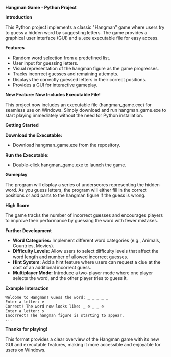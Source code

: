 **Hangman Game - Python Project**

**Introduction**

This Python project implements a classic "Hangman" game where users try to guess a hidden word by suggesting letters. The game provides a graphical user interface (GUI) and a .exe executable file for easy access.

**Features**

- Random word selection from a predefined list.
- User input for guessing letters.
- Visual representation of the hangman figure as the game progresses.
- Tracks incorrect guesses and remaining attempts.
- Displays the correctly guessed letters in their correct positions.
- Provides a GUI for interactive gameplay.

**New Feature: Now Includes Executable File!**

This project now includes an executable file (hangman_game.exe) for seamless use on Windows. Simply download and run hangman_game.exe to start playing immediately without the need for Python installation.

**Getting Started**

**Download the Executable:**

- Download hangman_game.exe from the repository.

**Run the Executable:**

- Double-click hangman_game.exe to launch the game.

**Gameplay**

The program will display a series of underscores representing the hidden word. As you guess letters, the program will either fill in the correct positions or add parts to the hangman figure if the guess is wrong.

**High Score**

The game tracks the number of incorrect guesses and encourages players to improve their performance by guessing the word with fewer mistakes.

**Further Development**

- **Word Categories:** Implement different word categories (e.g., Animals, Countries, Movies).
- **Difficulty Levels:** Allow users to select difficulty levels that affect the word length and number of allowed incorrect guesses.
- **Hint System:** Add a hint feature where users can request a clue at the cost of an additional incorrect guess.
- **Multiplayer Mode:** Introduce a two-player mode where one player selects the word, and the other player tries to guess it.

**Example Interaction**

```
Welcome to Hangman! Guess the word: _ _ _ _ _
Enter a letter: e
Correct! The word now looks like: _ e _ _ e
Enter a letter: s
Incorrect! The hangman figure is starting to appear.
...
```

**Thanks for playing!**

This format provides a clear overview of the Hangman game with its new GUI and executable features, making it more accessible and enjoyable for users on Windows.
